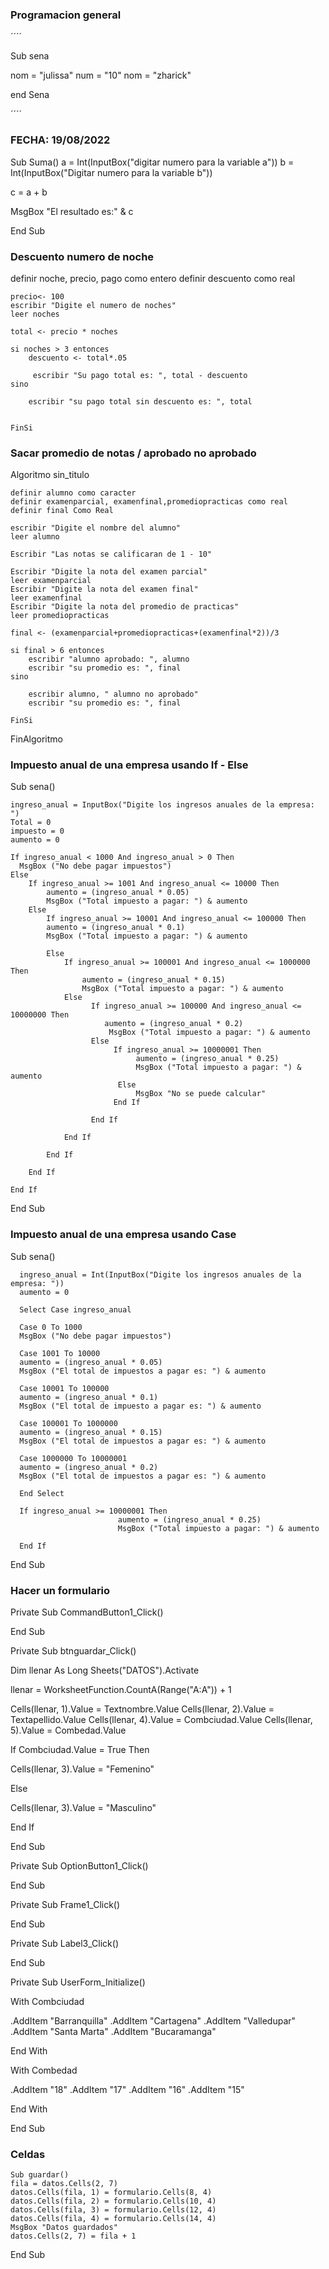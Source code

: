 
### Programacion general 
´´´´


Sub sena

nom = "julissa" 
num = "10" 
nom = "zharick" 

end Sena

´´´´
### FECHA: 19/08/2022

Sub Suma()
 a = Int(InputBox("digitar numero para la variable a"))
 b = Int(InputBox("Digitar numero para la variable b"))
 
 c = a + b
 
 MsgBox "El resultado es:" & c


End Sub


### Descuento numero de noche

definir noche, precio, pago como entero
	definir descuento como real
	
	precio<- 100
	escribir "Digite el numero de noches"
	leer noches
	
	total <- precio * noches
	
	si noches > 3 entonces 
		descuento <- total*.05
		
		 escribir "Su pago total es: ", total - descuento 
	sino 
		
		escribir "su pago total sin descuento es: ", total
		
		
	FinSi

### Sacar promedio de notas / aprobado no aprobado 
Algoritmo sin_titulo
	
	definir alumno como caracter 
	definir examenparcial, examenfinal,promediopracticas como real
	definir final Como Real
	
	escribir "Digite el nombre del alumno" 
	leer alumno 
	
	Escribir "Las notas se calificaran de 1 - 10" 
	
	Escribir "Digite la nota del examen parcial"
	leer examenparcial
	Escribir "Digite la nota del examen final"
	leer examenfinal
	Escribir "Digite la nota del promedio de practicas"
	leer promediopracticas
	
	final <- (examenparcial+promediopracticas+(examenfinal*2))/3
	
	si final > 6 entonces 
		escribir "alumno aprobado: ", alumno 
		escribir "su promedio es: ", final 
	sino 
		
		escribir alumno, " alumno no aprobado"
		escribir "su promedio es: ", final 
		
	FinSi
	
FinAlgoritmo


### Impuesto anual de una empresa usando If - Else

Sub sena()

    ingreso_anual = InputBox("Digite los ingresos anuales de la empresa: ")
    Total = 0
    impuesto = 0
    aumento = 0
    
    If ingreso_anual < 1000 And ingreso_anual > 0 Then
      MsgBox ("No debe pagar impuestos")
    Else
        If ingreso_anual >= 1001 And ingreso_anual <= 10000 Then
            aumento = (ingreso_anual * 0.05)
            MsgBox ("Total impuesto a pagar: ") & aumento
        Else
            If ingreso_anual >= 10001 And ingreso_anual <= 100000 Then
            aumento = (ingreso_anual * 0.1)
            MsgBox ("Total impuesto a pagar: ") & aumento
            
            Else
                If ingreso_anual >= 100001 And ingreso_anual <= 1000000 Then
                    aumento = (ingreso_anual * 0.15)
                    MsgBox ("Total impuesto a pagar: ") & aumento
                Else
                      If ingreso_anual >= 100000 And ingreso_anual <= 10000000 Then
                         aumento = (ingreso_anual * 0.2)
                          MsgBox ("Total impuesto a pagar: ") & aumento
                      Else
                           If ingreso_anual >= 10000001 Then
                                aumento = (ingreso_anual * 0.25)
                                MsgBox ("Total impuesto a pagar: ") & aumento
                            Else
                                MsgBox "No se puede calcular"
                           End If
                          
                      End If
                
                End If
                
            End If
                    
        End If

    End If

End Sub
 
 ### Impuesto anual de una empresa usando Case 
 
 Sub sena()

      ingreso_anual = Int(InputBox("Digite los ingresos anuales de la empresa: "))
      aumento = 0
      
      Select Case ingreso_anual
      
      Case 0 To 1000
      MsgBox ("No debe pagar impuestos")
      
      Case 1001 To 10000
      aumento = (ingreso_anual * 0.05)
      MsgBox ("El total de impuestos a pagar es: ") & aumento
      
      Case 10001 To 100000
      aumento = (ingreso_anual * 0.1)
      MsgBox ("El total de impuesto a pagar es: ") & aumento
      
      Case 100001 To 1000000
      aumento = (ingreso_anual * 0.15)
      MsgBox ("El total de impuestos a pagar es: ") & aumento
      
      Case 1000000 To 10000001
      aumento = (ingreso_anual * 0.2)
      MsgBox ("El total de impuestos a pagar es: ") & aumento
      
      End Select
      
      If ingreso_anual >= 10000001 Then
                            aumento = (ingreso_anual * 0.25)
                            MsgBox ("Total impuesto a pagar: ") & aumento
                            
      End If

End Sub

	
### Hacer un formulario

Private Sub CommandButton1_Click()

End Sub

Private Sub btnguardar_Click()

Dim llenar As Long
 Sheets("DATOS").Activate

 llenar = WorksheetFunction.CountA(Range("A:A")) + 1
  
   Cells(llenar, 1).Value = Textnombre.Value
   Cells(llenar, 2).Value = Textapellido.Value
   Cells(llenar, 4).Value = Combciudad.Value
   Cells(llenar, 5).Value = Combedad.Value
   
 If Combciudad.Value = True Then
 
   Cells(llenar, 3).Value = "Femenino"

 Else
   
   Cells(llenar, 3).Value = "Masculino"
   
 End If
 
   
End Sub

Private Sub OptionButton1_Click()

End Sub

Private Sub Frame1_Click()

End Sub

Private Sub Label3_Click()

End Sub

Private Sub UserForm_Initialize()

 With Combciudad
 
  .AddItem "Barranquilla"
  .AddItem "Cartagena"
  .AddItem "Valledupar"
  .AddItem "Santa Marta"
  .AddItem "Bucaramanga"
 
 End With
  
  With Combedad
   
   .AddItem "18"
   .AddItem "17"
   .AddItem "16"
   .AddItem "15"
   
  End With

End Sub

### Celdas 


	Sub guardar()
    fila = datos.Cells(2, 7)
    datos.Cells(fila, 1) = formulario.Cells(8, 4)
    datos.Cells(fila, 2) = formulario.Cells(10, 4)
    datos.Cells(fila, 3) = formulario.Cells(12, 4)
    datos.Cells(fila, 4) = formulario.Cells(14, 4)
    MsgBox "Datos guardados"
    datos.Cells(2, 7) = fila + 1
End Sub
	



